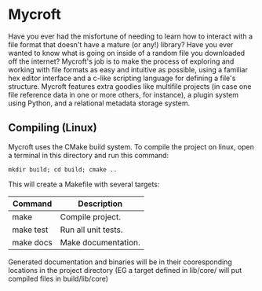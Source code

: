 # Mycroft
Have you ever had the misfortune of needing to learn how to interact with a
file format that doesn't have a mature (or any!) library?  Have you ever wanted
to know what is going on inside of a random file you downloaded off the
internet?  Mycroft's job is to make the process of exploring and working with
file formats as easy and intuitive as possible, using a familiar hex editor
interface and a c-like scripting language for defining a file's structure.
Mycroft features extra goodies like multifile projects (in case one file
reference data in one or more others, for instance), a plugin system using
Python, and a relational metadata storage system.

## Compiling (Linux)
Mycroft uses the CMake build system.  To compile the project on linux, open a
terminal in this directory and run this command:

```mkdir build; cd build; cmake ..```

This will create a Makefile with several targets:

Command | Description
--- | ---
make | Compile project. |
make test | Run all unit tests.
make docs | Make documentation.

Generated documentation and binaries will be in their cooresponding locations
in the project directory (EG a target defined in lib/core/ will put compiled
files in build/lib/core)
